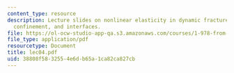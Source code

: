```yaml
---
content_type: resource
description: Lecture slides on nonlinear elasticity in dynamic fracture, geometric
  confinement, and interfaces.
file: https://ol-ocw-studio-app-qa.s3.amazonaws.com/courses/1-978-from-nano-to-macro-introduction-to-atomistic-modeling-techniques-january-iap-2007/38808f5832554e6db65a1ca82ca827cb_lec04.pdf
file_type: application/pdf
resourcetype: Document
title: lec04.pdf
uid: 38808f58-3255-4e6d-b65a-1ca82ca827cb
---
```

